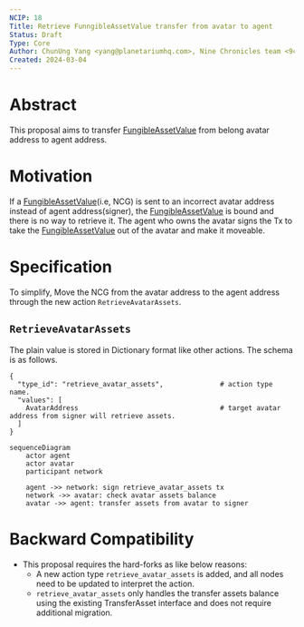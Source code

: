 ```yaml
---
NCIP: 18
Title: Retrieve FunngibleAssetValue transfer from avatar to agent
Status: Draft
Type: Core
Author: ChunUng Yang <yang@planetariumhq.com>, Nine Chronicles team <9c-dev@planetariumhq.com> et al.
Created: 2024-03-04
---
```

# Abstract

This proposal aims to transfer [FungibleAssetValue] from belong avatar address to agent address.

# Motivation

If a [FungibleAssetValue](i.e, NCG) is sent to an incorrect avatar address instead of agent address(signer), the [FungibleAssetValue] is bound and there is no way to retrieve it. The agent who owns the avatar signs the Tx to take the [FungibleAssetValue] out of the avatar and make it moveable.

# Specification

To simplify, Move the NCG from the avatar address to the agent address through the new action `RetrieveAvatarAssets`.

## `RetrieveAvatarAssets`

The plain value is stored in Dictionary format like other actions. The schema is as follows.
```
{
  "type_id": "retrieve_avatar_assets",              # action type name.
  "values": [
    AvatarAddress                                   # target avatar address from signer will retrieve assets.
  ]
}
```

```mermaid
sequenceDiagram
    actor agent
    actor avatar
    participant network

    agent ->> network: sign retrieve_avatar_assets tx
    network ->> avatar: check avatar assets balance
    avatar ->> agent: transfer assets from avatar to signer
```

# Backward Compatibility

* This proposal requires the hard-forks as like below reasons:
  - A new action type `retrieve_avatar_assets` is added, and all nodes need to be updated to interpret the action.
  - `retrieve_avatar_assets` only handles the transfer assets balance using the existing TransferAsset interface and does not require additional migration.

[FungibleAssetValue]: https://docs.libplanet.io/4.0.6/api/Libplanet.Types.Assets.FungibleAssetValue.html
